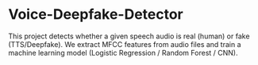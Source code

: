 # Voice-Deepfake-Detector
This project detects whether a given speech audio is real (human) or fake (TTS/Deepfake). We extract MFCC features from audio files and train a machine learning model (Logistic Regression / Random Forest / CNN).
